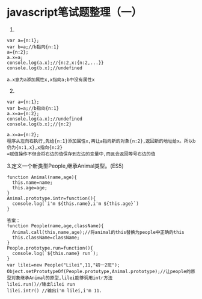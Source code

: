 javascript笔试题整理（一）
=
1.
```
var a={n:1};
var b=a;//b指向{n:1}
a={n:2};
a.x=a;
console.log(a.x);//{n:2,x:{n:2,...}}
console.log(b.x);//undefined
```
    a.x意为a添加属性x,x指向a;b中没有属性x

2.
```
var a={n:1};
var b=a;//b指向{n:1}
a.x=a={n:2};
console.log(a.x);//undefined
console.log(b.x);//{n:2}
```
    a.x=a={n:2};  
    程序从左向右执行,先给{n:1}添加属性x,再让a指向新的对象{n:2},返回新的地址给x。所以b仍为{n:1,x},x指向{n:2}
    =赋值操作不但会将右边的值保存到左边的变量中,而且会返回等号右边的值

3.定义一个新类型People,继承Animal类型。(ES5)
```
function Animal(name,age){
  this.name=name;
  this.age=age;
}
Animal.prototype.intr=function(){
  console.log(`i'm ${this.name},i'm ${this.age}`)
}
```
    答案： 
    function People(name,age,className){
      Animal.call(this,name,age);//将animal的this替换为people中正确的this
      this.className=className;
    }
    People.prototype.run=function(){
      console.log(`${this.name} run`);
    }
    var lilei=new People("Lilei",11,"初一2班");
    Object.setPrototypeOf(People.prototype,Animal.prototype);//让people的原型对象继承Animal的原型,lilei能够调用intr方法
    lilei.run()//输出lilei run
    lilei.intr() //输出i'm lilei,i'm 11.
